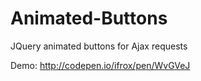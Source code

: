 # Animated-Buttons
JQuery animated buttons for Ajax requests

Demo: http://codepen.io/ifrox/pen/WvGVeJ